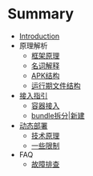 # Summary

* [Introduction](README.md)
* 原理解析
    * [框架原理](principle-intro/Runtime_principle.md)
    * [名词解释](principle-intro/Project_architectured.md)
    * [APK结构](principle-intro/Apk_architecture.md)
    * [运行期文件结构](principle-intro/File_architecture_runtime.md)
* [接入指引](guide-for-use/README.md)
    * [容器接入](guide-for-use/guide_for_build.md)
    * [bundle拆分|新建](guide-for-use/guide_for_bundle.md)
* [动态部署](update/README.md)
    * [技术原理](update/principle.md)
    * [一些限制](update/guide.md)
* FAQ
    * [故障排查](faq/help.md)

